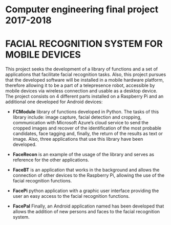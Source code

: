# Computer engineering final project 2017-2018 

# FACIAL RECOGNITION SYSTEM FOR MOBILE DEVICES 

This project seeks the development of a library of functions and a set of applications that facilitate facial recognition tasks. Also, this project pursues that the developed software will be installed in a mobile hardware platform, therefore allowing 
it to be a part of a telepresence robot, accessible by mobile devices via wireless connection and usable as a desktop device. 
The project consists on 4 different parts installed on a Raspberry Pi and an additional one developed for Android devices:

* **FCModule** library of functions developed in Python. The tasks of this library include: image capture,  facial  detection  and  cropping,  communication  with  Microsoft  Azure’s  cloud service  to  send  the  cropped  images  and  recover  of  the  identification  of  the  most probable candidates, face tagging and, finally, the return of the results as text or image. 
Also,  three  applications  that  use  this  library  have  been  developed.  

* **FaceRecon** is an example of the usage of the library and serves as reference for the other applications. 

* **FaceBT** is an application that works in the background and allows the connection of other devices to the Raspberry Pi, allowing the use of the facial recognition functions. 

* **FacePi** python application with a graphic user interface providing the user an easy access to the facial recognition functions. 

* **FacePal** Finally, an Android application named  has been developed that allows the addition of new persons and faces to the facial recognition system. 
##
